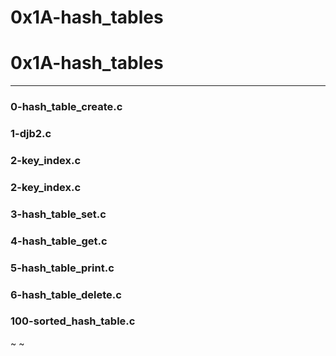 <h1>0x1A-hash_tables</h1>
<h1>0x1A-hash_tables</h1>
<hr>
<h3>0-hash_table_create.c</h3>
<h3>1-djb2.c</h3>
<h3>2-key_index.c</h3>
<h3>2-key_index.c</h3>
<h3>3-hash_table_set.c</h3>
<h3>4-hash_table_get.c</h3>
<h3>5-hash_table_print.c</h3>
<h3>6-hash_table_delete.c</h3>
<h3>100-sorted_hash_table.c</h3>
~                                                                                                             ~                                   
